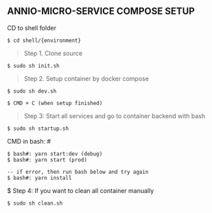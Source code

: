 ## ANNIO-MICRO-SERVICE COMPOSE SETUP

CD to shell folder
```
$ cd shell/{environment}
```

> Step 1. Clone source
```
$ sudo sh init.sh
```

> Step 2. Setup container by docker compose
```
$ sudo sh dev.sh

$ CMD + C (when setup finished)
```

> Step 3: Start all services and go to container backend with bash
```
$ sudo sh startup.sh
```

CMD in bash: #
```
$ bash#: yarn start:dev (debug)
$ bash#: yarn start (prod)

-- if error, then run bash below and try again
$ bash#: yarn install
```


$ Step 4: If you want to clean all container manually
```
$ sudo sh clean.sh
```
